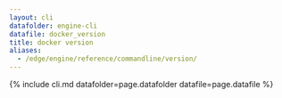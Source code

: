 ```yaml
---
layout: cli
datafolder: engine-cli
datafile: docker_version
title: docker version
aliases:
  - /edge/engine/reference/commandline/version/
---
```

<!--
This page is automatically generated from Docker's source code. If you want to
suggest a change to the text that appears here, open a ticket or pull request
in the source repository on GitHub:

https://github.com/docker/cli
-->

{% include cli.md datafolder=page.datafolder datafile=page.datafile %}
